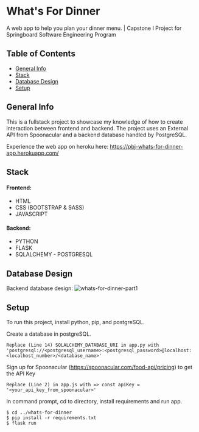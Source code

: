 # What's For Dinner
A web app to help you plan your dinner menu. | Capstone I Project for Springboard Software Engineering Program

## Table of Contents
* [General Info](#general-info)
* [Stack](#stack)
* [Database Design](#database_design)
* [Setup](#setup)

## General Info
This is a fullstack project to showcase my knowledge of how to create interaction between frontend and backend.
The project uses an External API from Spoonacular and a backend database handled by PostgreSQL.

Experience the web app on heroku here: https://pbj-whats-for-dinner-app.herokuapp.com/

## Stack
#### Frontend:
* HTML
* CSS (BOOTSTRAP & SASS)
* JAVASCRIPT
#### Backend:
* PYTHON
* FLASK
* SQLALCHEMY - POSTGRESQL

## Database Design
Backend database design:
![whats-for-dinner-part1](https://user-images.githubusercontent.com/91149098/162230515-02350fd7-f277-4947-9656-634b1f501eae.png)


## Setup
To run this project, install python, pip, and postgreSQL.

Create a database in postgreSQL.
```
Replace (Line 14) SQLALCHEMY_DATABASE_URI in app.py with 'postgresql://<postgresql_username>:<postgresql_password>@localhost:<localhost_number>/<database_name>'
```

Sign up for Spoonacular (https://spoonacular.com/food-api/pricing) to get the API Key
```
Replace (Line 2) in app.js with => const apiKey = '<your_api_key_from_spoonacular>'
```

In command prompt, cd to directory, install requirements and run app.
```
$ cd ../whats-for-dinner
$ pip install -r requirements.txt
$ flask run
```
